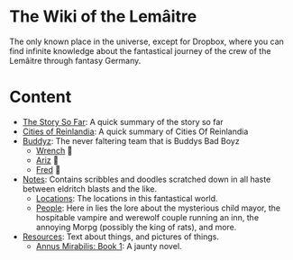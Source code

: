 <!-- TITLE: The Wiki of the Lemâitre -->
<!-- SUBTITLE: Tidbits, nibbles, and ounces of very important information about the people of the Lemâitre -->

# The Wiki of the Lemâitre
The only known place in the universe, except for Dropbox, where you can find infinite knowledge about the fantastical journey of the crew of the Lemâitre through fantasy Germany.
# Content
* [The Story So Far](/the-story-so-far): A quick summary of the story so far
* [Cities of Reinlandia](/cities-of-reinlandia): A quick summary of Cities Of Reinlandia
* [Buddyz](/buddyz): The never faltering team that is Buddys Bad Boyz
	* [Wrench](/buddyz/wrench) 🔧
	* [Ariz](/buddyz/aristotle-doe-katz) 🐯
	* [Fred](/buddyz/fredgar-dorah) 👒 
* [Notes](/notes): Contains scribbles and doodles scratched down in all haste between eldritch blasts and the like.
	* [Locations](/notes/locations): The locations in this fantastical world.
	* [People](/notes/people): Here in lies the lore about the mysterious child mayor, the hospitable vampire and werewolf couple running an inn, the annoying Morpg (possibly the king of rats), and more.
* [Resources](/resources): Text about things, and pictures of things.
	* [Annus Mirabilis: Book 1](/resources/annus_mirabilis): A jaunty novel.